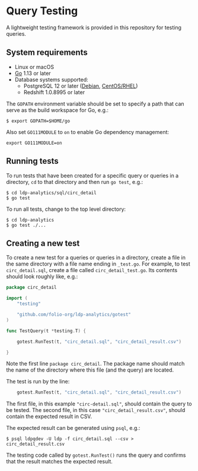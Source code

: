 Query Testing
=============


A lightweight testing framework is provided in this repository for testing
queries.


System requirements
-------------------

* Linux or macOS
* [Go](https://golang.org) 1.13 or later
* Database systems supported:
  * PostgreSQL 12 or later
    ([Debian](https://wiki.postgresql.org/wiki/Apt),
    [CentOS/RHEL](https://yum.postgresql.org/))
  * Redshift 1.0.8995 or later

The `GOPATH` environment variable should be set to specify a path that can
serve as the build workspace for Go, e.g.:

```shell
$ export GOPATH=$HOME/go
```

Also set `GO111MODULE` to `on` to enable Go dependency management:

```shell
export GO111MODULE=on
```


Running tests
-------------

To run tests that have been created for a specific query or queries in a
directory, `cd` to that directory and then run `go test`, e.g.:

```shell
$ cd ldp-analytics/sql/circ_detail
$ go test
```

To run all tests, change to the top level directory:

```shell
$ cd ldp-analytics
$ go test ./...
```


Creating a new test
-------------------

To create a new test for a queries or queries in a directory, create a file in
the same directory with a file name ending in `_test.go`.  For example, to
test `circ_detail.sql`, create a file called `circ_detail_test.go`.  Its
contents should look roughly like, e.g.:

```go
package circ_detail

import (
	"testing"

	"github.com/folio-org/ldp-analytics/gotest"
)

func TestQuery(t *testing.T) {

	gotest.RunTest(t, "circ_detail.sql", "circ_detail_result.csv")

}
```

Note the first line `package circ_detail`.  The package name should match the
name of the directory where this file (and the query) are located.

The test is run by the line:

```go
	gotest.RunTest(t, "circ_detail.sql", "circ_detail_result.csv")
```

The first file, in this example `"circ-detail.sql"`, should contain the query
to be tested.  The second file, in this case `"circ_detail_result.csv"`,
should contain the expected result in CSV.

The expected result can be generated using `psql`, e.g.:

```shell
$ psql ldpqdev -U ldp -f circ_detail.sql --csv > circ_detail_result.csv
```

The testing code called by `gotest.RunTest()` runs the query and confirms that
the result matches the expected result.


